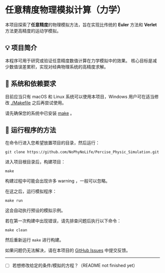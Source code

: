 # 任意精度物理模拟计算（力学）

本项目探索了**任意精度**的物理模拟方法，旨在实现比传统的 **Euler** 方法和 **Verlet** 方法更高精度的运动学模拟。

## 💡 项目简介

本程序可用于研究或验证任意精度数值计算在力学模拟中的效果。
核心目标是减少数值误差累积，实现对经典物理系统的高精度求解。

## 🧩 系统和依赖要求

目前应当只有 macOS 和 Linux 系统可以使用本项目，Windows 用户可在适当修改 [./Makefile](/Makefile) 之后再尝试使用。

请先确保您的系统中已安装 [make](https://en.wikipedia.org/wiki/Make_(software)) 。

## 🚀 运行程序的方法

在命令行进入您希望放置项目的目录，然后运行：
```
git clone https://github.com/NoPhyNoLife/Percise_Physic_Simulation.git
```
进入项目根目录后，构建项目：
```
make
```
构建过程中可能会出现许多 warning ，一般可以忽略。

在这之后，运行模拟程序：
```
make run
```
这会自动执行预设的模拟示例。

若在第一次构建中出现错误，请先排查问题后执行以下命令：
```
make clean
```
然后重新运行 `make` 进行构建。

如果问题仍无法解决，请在本项目的 [GitHub Issues](https://github.com/NoPhyNoLife/Percise_Physic_Simulation/issues) 中提交反馈。

---

- [ ] 若想修改给定的条件/模拟的方程？（README not finished yet）

